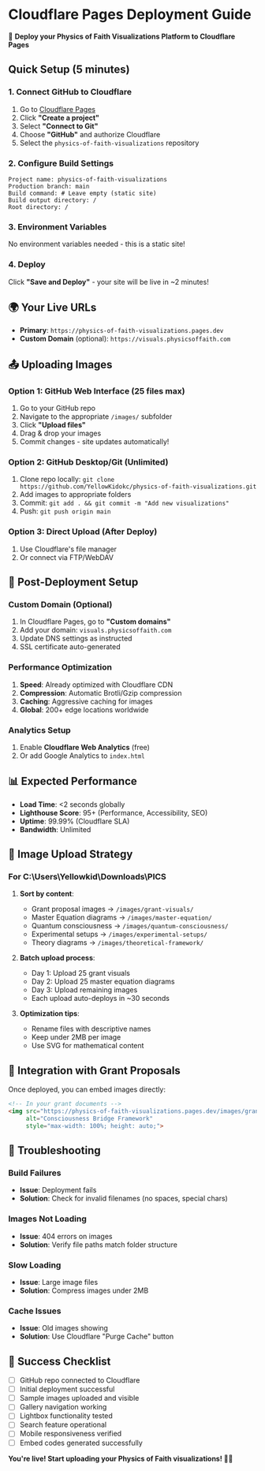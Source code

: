 # Cloudflare Pages Deployment Guide

🚀 **Deploy your Physics of Faith Visualizations Platform to Cloudflare Pages**

## Quick Setup (5 minutes)

### 1. Connect GitHub to Cloudflare

1. Go to [Cloudflare Pages](https://pages.cloudflare.com/)
2. Click **"Create a project"**
3. Select **"Connect to Git"**
4. Choose **"GitHub"** and authorize Cloudflare
5. Select the `physics-of-faith-visualizations` repository

### 2. Configure Build Settings

```
Project name: physics-of-faith-visualizations
Production branch: main
Build command: # Leave empty (static site)
Build output directory: /
Root directory: /
```

### 3. Environment Variables
No environment variables needed - this is a static site!

### 4. Deploy
Click **"Save and Deploy"** - your site will be live in ~2 minutes!

## 🌍 Your Live URLs

- **Primary**: `https://physics-of-faith-visualizations.pages.dev`
- **Custom Domain** (optional): `https://visuals.physicsoffaith.com`

## 📤 Uploading Images

### Option 1: GitHub Web Interface (25 files max)
1. Go to your GitHub repo
2. Navigate to the appropriate `/images/` subfolder
3. Click **"Upload files"**
4. Drag & drop your images
5. Commit changes - site updates automatically!

### Option 2: GitHub Desktop/Git (Unlimited)
1. Clone repo locally: `git clone https://github.com/YellowKidokc/physics-of-faith-visualizations.git`
2. Add images to appropriate folders
3. Commit: `git add . && git commit -m "Add new visualizations"`
4. Push: `git push origin main`

### Option 3: Direct Upload (After Deploy)
1. Use Cloudflare's file manager
2. Or connect via FTP/WebDAV

## 🔧 Post-Deployment Setup

### Custom Domain (Optional)
1. In Cloudflare Pages, go to **"Custom domains"**
2. Add your domain: `visuals.physicsoffaith.com`
3. Update DNS settings as instructed
4. SSL certificate auto-generated

### Performance Optimization
1. **Speed**: Already optimized with Cloudflare CDN
2. **Compression**: Automatic Brotli/Gzip compression
3. **Caching**: Aggressive caching for images
4. **Global**: 200+ edge locations worldwide

### Analytics Setup
1. Enable **Cloudflare Web Analytics** (free)
2. Or add Google Analytics to `index.html`

## 📊 Expected Performance

- **Load Time**: <2 seconds globally
- **Lighthouse Score**: 95+ (Performance, Accessibility, SEO)
- **Uptime**: 99.99% (Cloudflare SLA)
- **Bandwidth**: Unlimited

## 🎯 Image Upload Strategy

### For C:\Users\Yellowkid\Downloads\PICS

1. **Sort by content**:
   - Grant proposal images → `/images/grant-visuals/`
   - Master Equation diagrams → `/images/master-equation/`
   - Quantum consciousness → `/images/quantum-consciousness/`
   - Experimental setups → `/images/experimental-setups/`
   - Theory diagrams → `/images/theoretical-framework/`

2. **Batch upload process**:
   - Day 1: Upload 25 grant visuals
   - Day 2: Upload 25 master equation diagrams
   - Day 3: Upload remaining images
   - Each upload auto-deploys in ~30 seconds

3. **Optimization tips**:
   - Rename files with descriptive names
   - Keep under 2MB per image
   - Use SVG for mathematical content

## 🔗 Integration with Grant Proposals

Once deployed, you can embed images directly:

```html
<!-- In your grant documents -->
<img src="https://physics-of-faith-visualizations.pages.dev/images/grant-visuals/consciousness-bridge-concept.png" 
     alt="Consciousness Bridge Framework" 
     style="max-width: 100%; height: auto;">
```

## 🚨 Troubleshooting

### Build Failures
- **Issue**: Deployment fails
- **Solution**: Check for invalid filenames (no spaces, special chars)

### Images Not Loading
- **Issue**: 404 errors on images
- **Solution**: Verify file paths match folder structure

### Slow Loading
- **Issue**: Large image files
- **Solution**: Compress images under 2MB

### Cache Issues
- **Issue**: Old images showing
- **Solution**: Use Cloudflare "Purge Cache" button

## 🎉 Success Checklist

- [ ] GitHub repo connected to Cloudflare
- [ ] Initial deployment successful
- [ ] Sample images uploaded and visible
- [ ] Gallery navigation working
- [ ] Lightbox functionality tested
- [ ] Search feature operational
- [ ] Mobile responsiveness verified
- [ ] Embed codes generated successfully

**You're live! Start uploading your Physics of Faith visualizations! 🔬✨**